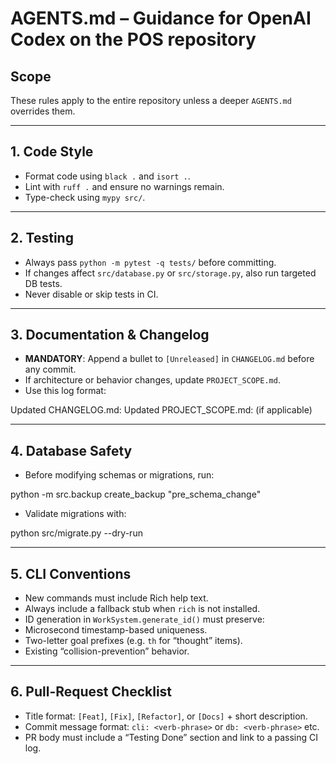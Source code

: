 # AGENTS.md – Guidance for OpenAI Codex on the POS repository

## Scope
These rules apply to the entire repository unless a deeper `AGENTS.md` overrides them.

---


## 1. Code Style
- Format code using `black .` and `isort .`.
- Lint with `ruff .` and ensure no warnings remain.
- Type-check using `mypy src/`.

---

## 2. Testing
- Always pass `python -m pytest -q tests/` before committing.
- If changes affect `src/database.py` or `src/storage.py`, also run targeted DB tests.
- Never disable or skip tests in CI.

---

## 3. Documentation & Changelog
- **MANDATORY**: Append a bullet to `[Unreleased]` in `CHANGELOG.md` before any commit.
- If architecture or behavior changes, update `PROJECT_SCOPE.md`.
- Use this log format:


Updated CHANGELOG.md: <one-line summary>
Updated PROJECT\_SCOPE.md: <one-line summary> (if applicable)



---

## 4. Database Safety
- Before modifying schemas or migrations, run:


python -m src.backup create\_backup "pre\_schema\_change"

- Validate migrations with:


python src/migrate.py --dry-run



---

## 5. CLI Conventions
- New commands must include Rich help text.
- Always include a fallback stub when `rich` is not installed.
- ID generation in `WorkSystem.generate_id()` must preserve:
- Microsecond timestamp-based uniqueness.
- Two-letter goal prefixes (e.g. `th` for “thought” items).
- Existing “collision-prevention” behavior.

---

## 6. Pull-Request Checklist
- Title format: `[Feat]`, `[Fix]`, `[Refactor]`, or `[Docs]` + short description.
- Commit message format: `cli: <verb-phrase>` or `db: <verb-phrase>` etc.
- PR body must include a “Testing Done” section and link to a passing CI log.



